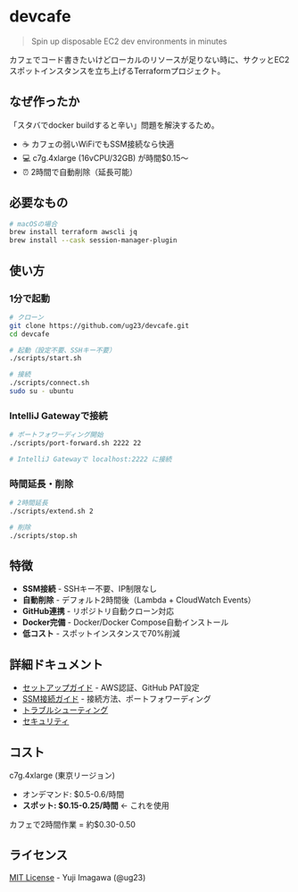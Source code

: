 # devcafe

> Spin up disposable EC2 dev environments in minutes

カフェでコード書きたいけどローカルのリソースが足りない時に、サクッとEC2スポットインスタンスを立ち上げるTerraformプロジェクト。

## なぜ作ったか

「スタバでdocker buildすると辛い」問題を解決するため。
- ☕ カフェの弱いWiFiでもSSM接続なら快適
- 💻 c7g.4xlarge (16vCPU/32GB) が時間$0.15〜
- ⏰ 2時間で自動削除（延長可能）

## 必要なもの

```bash
# macOSの場合
brew install terraform awscli jq
brew install --cask session-manager-plugin
```

## 使い方

### 1分で起動

```bash
# クローン
git clone https://github.com/ug23/devcafe.git
cd devcafe

# 起動（設定不要、SSHキー不要）
./scripts/start.sh

# 接続
./scripts/connect.sh
sudo su - ubuntu
```

### IntelliJ Gatewayで接続

```bash
# ポートフォワーディング開始
./scripts/port-forward.sh 2222 22

# IntelliJ Gatewayで localhost:2222 に接続
```

### 時間延長・削除

```bash
# 2時間延長
./scripts/extend.sh 2

# 削除
./scripts/stop.sh
```

## 特徴

- **SSM接続** - SSHキー不要、IP制限なし
- **自動削除** - デフォルト2時間後（Lambda + CloudWatch Events）
- **GitHub連携** - リポジトリ自動クローン対応
- **Docker完備** - Docker/Docker Compose自動インストール
- **低コスト** - スポットインスタンスで70%削減

## 詳細ドキュメント

- [セットアップガイド](docs/setup.md) - AWS認証、GitHub PAT設定
- [SSM接続ガイド](docs/ssm-connection.md) - 接続方法、ポートフォワーディング
- [トラブルシューティング](docs/troubleshooting.md)
- [セキュリティ](docs/security.md)

## コスト

c7g.4xlarge (東京リージョン)
- オンデマンド: $0.5-0.6/時間
- **スポット: $0.15-0.25/時間** ← これを使用

カフェで2時間作業 = 約$0.30-0.50

## ライセンス

[MIT License](LICENSE) - Yuji Imagawa (@ug23)